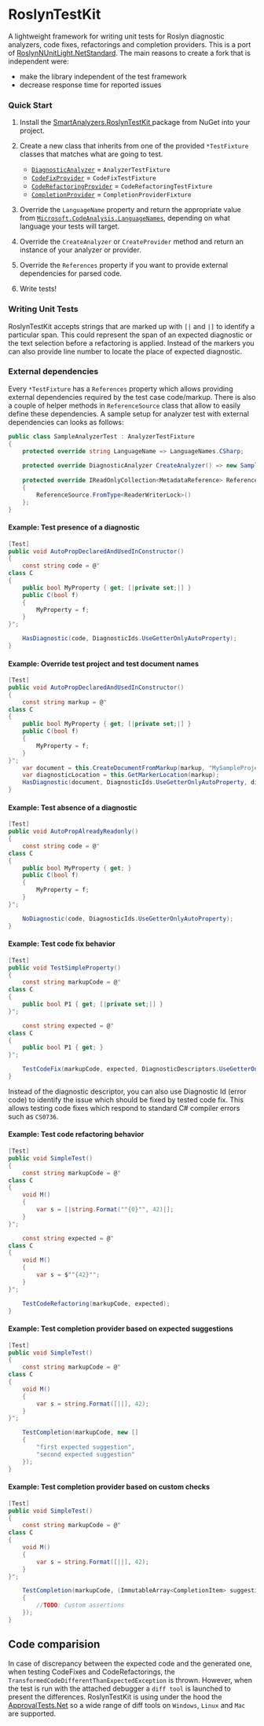 # RoslynTestKit

A lightweight framework for writing unit tests for Roslyn diagnostic analyzers, code fixes, refactorings and completion providers.
This is a port of [RoslynNUnitLight.NetStandard](https://github.com/phoenix172/RoslynNUnitLight.NetStandard). The main reasons to create a fork that is independent were:

- make the library independent of the test framework
- decrease response time for reported issues


### Quick Start

1. Install the [SmartAnalyzers.RoslynTestKit ](https://www.nuget.org/packages/SmartAnalyzers.RoslynTestKit/)
   package from NuGet into your project.
2. Create a new class that inherits from one of the provided ```*TestFixture```
   classes that matches what are going to test.

   * [```DiagnosticAnalyzer```](http://source.roslyn.io/#Microsoft.CodeAnalysis/DiagnosticAnalyzer/DiagnosticAnalyzer.cs) = ```AnalyzerTestFixture``` 
   * [```CodeFixProvider```](http://source.roslyn.io/#Microsoft.CodeAnalysis.Workspaces/CodeFixes/CodeFixProvider.cs) = ```CodeFixTestFixture```
   * [```CodeRefactoringProvider```](http://source.roslyn.io/#Microsoft.CodeAnalysis.Workspaces/CodeRefactorings/CodeRefactoringProvider.cs) = ```CodeRefactoringTestFixture``` 
   * [```CompletionProvider```](http://source.roslyn.io/#Microsoft.CodeAnalysis.Features/Completion/CompletionProvider.cs) = ```CompletionProviderFixture``` 

3. Override the ```LanguageName``` property and return the appropriate value
   from [```Microsoft.CodeAnalysis.LanguageNames```](http://source.roslyn.io/#Microsoft.CodeAnalysis/Symbols/LanguageNames.cs),
   depending on what language your tests will target.
4. Override the ```CreateAnalyzer``` or ```CreateProvider``` method and return
   an instance of your analyzer or provider.

5. Override the `References` property if you want to provide external dependencies for parsed code.

6. Write tests!

### Writing Unit Tests

RoslynTestKit accepts strings that are marked up with ```[|``` and ```|]``` to identify a particular span. This could represent the span of an expected
diagnostic or the text selection before a refactoring is applied. 
Instead of the markers you can also provide line number to locate the place of expected diagnostic.

### External dependencies

Every `*TestFixture` has a `References` property which allows providing external dependencies required by the test case code/markup. There is also a couple of helper methods in `ReferenceSource` class that allow to easily define these dependencies. A sample setup for analyzer test with external dependencies can looks as follows:

```csharp
public class SampleAnalyzerTest : AnalyzerTestFixture
{
    protected override string LanguageName => LanguageNames.CSharp;
    
    protected override DiagnosticAnalyzer CreateAnalyzer() => new SampleAnalyzer();
    
    protected override IReadOnlyCollection<MetadataReference> References => new[]
    {
        ReferenceSource.FromType<ReaderWriterLock>()        
    };
}
```

#### Example: Test presence of a diagnostic

```C#
[Test]
public void AutoPropDeclaredAndUsedInConstructor()
{
    const string code = @"
class C
{
	public bool MyProperty { get; [|private set;|] }
	public C(bool f)
	{
		MyProperty = f;
	}
}";

    HasDiagnostic(code, DiagnosticIds.UseGetterOnlyAutoProperty);
}
```

#### Example: Override test project and test document names

```C#
[Test]
public void AutoPropDeclaredAndUsedInConstructor()
{
    const string markup = @"
class C
{
	public bool MyProperty { get; [|private set;|] }
	public C(bool f)
	{
		MyProperty = f;
	}
}";
    var document = this.CreateDocumentFromMarkup(markup, "MySampleProject", "MySampleDocument");
    var diagnosticLocation = this.GetMarkerLocation(markup);
    HasDiagnostic(document, DiagnosticIds.UseGetterOnlyAutoProperty, diagnosticLocation);
}
```

#### Example: Test absence of a diagnostic

```C#
[Test]
public void AutoPropAlreadyReadonly()
{
    const string code = @"
class C
{
    public bool MyProperty { get; }
    public C(bool f)
    {
        MyProperty = f;
    }
}";

    NoDiagnostic(code, DiagnosticIds.UseGetterOnlyAutoProperty);
}
```

#### Example: Test code fix behavior

```C#
[Test]
public void TestSimpleProperty()
{
    const string markupCode = @"
class C
{
    public bool P1 { get; [|private set;|] }
}";

    const string expected = @"
class C
{
    public bool P1 { get; }
}";

    TestCodeFix(markupCode, expected, DiagnosticDescriptors.UseGetterOnlyAutoProperty);
}
```
Instead of the diagnostic descriptor, you can also use Diagnostic Id (error code) to identify the issue which should be fixed by tested code fix. This allows testing code fixes which respond to standard C# compiler errors such as `CS0736`.

#### Example: Test code refactoring behavior

```C#
[Test]
public void SimpleTest()
{
    const string markupCode = @"
class C
{
    void M()
    {
        var s = [|string.Format(""{0}"", 42)|];
    }
}";

    const string expected = @"
class C
{
    void M()
    {
        var s = $""{42}"";
    }
}";

    TestCodeRefactoring(markupCode, expected);
}
```

#### Example: Test completion provider based on expected suggestions

```csharp
[Test]
public void SimpleTest()
{
    const string markupCode = @"
class C
{
    void M()
    {
        var s = string.Format([||], 42);
    }
}";

    TestCompletion(markupCode, new []
    {
        "first expected suggestion",
        "second expected suggestion"
    });
}
```

#### Example: Test completion provider based on custom checks
```csharp
[Test]
public void SimpleTest()
{
    const string markupCode = @"
class C
{
    void M()
    {
        var s = string.Format([||], 42);
    }
}";

    TestCompletion(markupCode, (ImmutableArray<CompletionItem> suggestions) =>
    {
        //TODO: Custom assertions
    });
}
```

## Code comparision

In case of discrepancy between the expected code and the generated one, when testing CodeFixes and CodeRefactorings, the `TransformedCodeDifferentThanExpectedException` is thrown. However, when the test is run with the attached debugger a `diff tool` is launched to present the differences. RoslynTestKit is using under the hood the [ApprovalTests.Net](https://github.com/approvals/ApprovalTests.Net) so a wide range of diff tools on `Windows`, `Linux` and `Mac` are supported.
